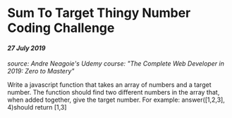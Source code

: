 # Sum To Target Thingy Number Coding Challenge
#### *27 July 2019*
*source: Andre Neagoie's Udemy course: "The Complete Web Developer in 2019: Zero to Mastery"*

Write a javascript function that takes an array of numbers and a target number. The function 
should find two different numbers in the array that, when added together, give the target number. 
For example: answer([1,2,3], 4)should return [1,3]